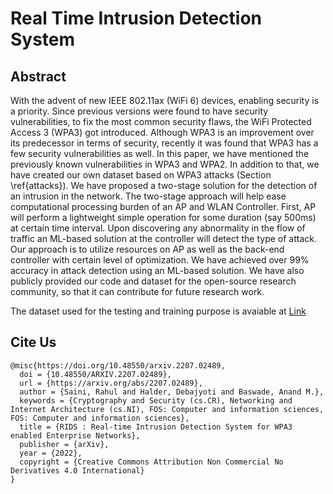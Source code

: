 # Real Time Intrusion Detection System

## Abstract
With the advent of new IEEE 802.11ax (WiFi 6) devices, enabling security is a priority. Since previous versions were found to have security vulnerabilities, to fix the most common security flaws, the WiFi Protected Access 3 (WPA3) got introduced. Although WPA3 is an improvement over its predecessor in terms of security, recently it was found that WPA3 has a few security vulnerabilities as well. In this paper, we have mentioned the previously known vulnerabilities in WPA3 and WPA2. In addition to that, we have created our own dataset based on WPA3 attacks (Section \ref{attacks}). We have proposed a two-stage solution for the detection of an intrusion in the network. The two-stage approach will help ease computational processing burden of an AP and WLAN Controller. First, AP will perform a lightweight simple operation for some duration (say 500ms) at certain time interval. Upon discovering any abnormality in the flow of traffic an ML-based solution at the controller will detect the type of attack. Our approach is to utilize resources on AP as well as the back-end controller with certain level of optimization. We have achieved over 99\% accuracy in attack detection using an ML-based solution. We have also publicly provided our code and dataset for the open-source research community, so that it can contribute for future research work.

The dataset used for the testing and training purpose is avaiable at [Link](https://drive.google.com/file/d/14eCNQxHj7kqBWkd4ZKI78V0EdkHL6PfT/view?usp=sharing)


## Cite Us
~~~
@misc{https://doi.org/10.48550/arxiv.2207.02489,
  doi = {10.48550/ARXIV.2207.02489},  
  url = {https://arxiv.org/abs/2207.02489},  
  author = {Saini, Rahul and Halder, Debajyoti and Baswade, Anand M.},  
  keywords = {Cryptography and Security (cs.CR), Networking and Internet Architecture (cs.NI), FOS: Computer and information sciences, FOS: Computer and information sciences},  
  title = {RIDS : Real-time Intrusion Detection System for WPA3 enabled Enterprise Networks},  
  publisher = {arXiv},  
  year = {2022},  
  copyright = {Creative Commons Attribution Non Commercial No Derivatives 4.0 International}
}
~~~

